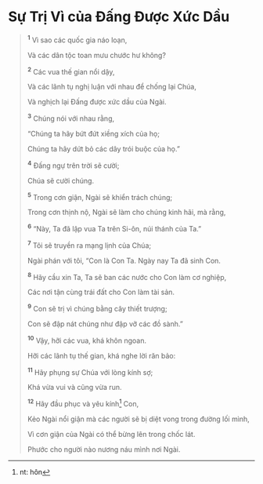 # Sự Trị Vì của Ðấng Ðược Xức Dầu

> <sup><b>1</b></sup> Vì sao các quốc gia náo loạn,
> 
> Và các dân tộc toan mưu chước hư không?
> 
> <sup><b>2</b></sup> Các vua thế gian nổi dậy,
> 
> Và các lãnh tụ nghị luận với nhau để chống lại Chúa,
> 
> Và nghịch lại Ðấng được xức dầu của Ngài.
> 
> <sup><b>3</b></sup> Chúng nói với nhau rằng,
> 
> “Chúng ta hãy bứt đứt xiềng xích của họ;
> 
> Chúng ta hãy dứt bỏ các dây trói buộc của họ.”
>
> <sup><b>4</b></sup> Ðấng ngự trên trời sẽ cười;
> 
> Chúa sẽ cười chúng.
> 
> <sup><b>5</b></sup> Trong cơn giận, Ngài sẽ khiển trách chúng;
> 
> Trong cơn thịnh nộ, Ngài sẽ làm cho chúng kinh hãi, mà rằng,
> 
> <sup><b>6</b></sup> “Này, Ta đã lập vua Ta trên Si-ôn, núi thánh của Ta.”
>
> <sup><b>7</b></sup> Tôi sẽ truyền ra mạng lịnh của Chúa;
> 
> Ngài phán với tôi, “Con là Con Ta. Ngày nay Ta đã sinh Con.
> 
> <sup><b>8</b></sup> Hãy cầu xin Ta, Ta sẽ ban các nước cho Con làm cơ nghiệp,
> 
> Các nơi tận cùng trái đất cho Con làm tài sản.
> 
> <sup><b>9</b></sup> Con sẽ trị vì chúng bằng cây thiết trượng;
> 
> Con sẽ đập nát chúng như đập vỡ các đồ sành.”
>
> <sup><b>10</b></sup> Vậy, hỡi các vua, khá khôn ngoan.
> 
> Hỡi các lãnh tụ thế gian, khá nghe lời răn bảo:
> 
> <sup><b>11</b></sup> Hãy phụng sự Chúa với lòng kính sợ;
> 
> Khá vừa vui và cũng vừa run.
> 
> <sup><b>12</b></sup> Hãy đầu phục và yêu kính[^1-f1ff2b1b-209b-4ae6-a085-530f4d563702] Con,
> 
> Kẻo Ngài nổi giận mà các người sẽ bị diệt vong trong đường lối mình,
> 
> Vì cơn giận của Ngài có thể bừng lên trong chốc lát.
> 
> Phước cho người nào nương náu mình nơi Ngài.

[^1-f1ff2b1b-209b-4ae6-a085-530f4d563702]: nt: hôn